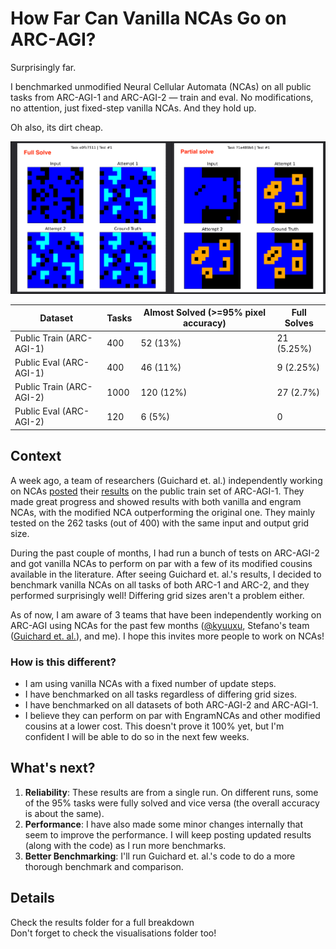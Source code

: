 # How Far Can Vanilla NCAs Go on ARC-AGI?
Surprisingly far.

I benchmarked unmodified Neural Cellular Automata (NCAs) on all public tasks from ARC-AGI-1 and ARC-AGI-2 — train and eval. No modifications, no attention, just fixed-step vanilla NCAs.  And they hold up.

Oh also, its dirt cheap.

![Examples of NCAs partially and fully solving tasks](visualisations/example.png)

| Dataset | Tasks | Almost Solved (>=95% pixel accuracy) | Full Solves | 
|---------|-------------|---------------|---------------|
| Public Train (ARC-AGI-1) | 400 | 52 (13%) | 21 (5.25%) |
| Public Eval (ARC-AGI-1) | 400 | 46 (11%) | 9 (2.25%) |
| Public Train (ARC-AGI-2) | 1000 | 120 (12%) | 27 (2.7%) |
| Public Eval (ARC-AGI-2) | 120 | 6 (5%) | 0 |


## Context
A week ago, a team of researchers (Guichard et. al.) independently working on NCAs [posted](https://etimush.github.io/ARC_NCA/) their [results](https://arxiv.org/abs/2505.08778) on the public train set of ARC-AGI-1. They made great progress and showed results with both vanilla and engram NCAs, with the modified NCA outperforming the original one. They mainly tested on the 262 tasks (out of 400) with the same input and output grid size.

During the past couple of months, I had run a bunch of tests on ARC-AGI-2 and got vanilla NCAs to perform on par with a few of its modified cousins available in the literature. After seeing Guichard et. al.'s results, I decided to benchmark vanilla NCAs on all tasks of both ARC-1 and ARC-2, and they performed surprisingly well! Differing grid sizes aren't a problem either.

As of now, I am aware of 3 teams that have been independently working on ARC-AGI using NCAs for the past few months ([@kyuuxu](https://x.com/xuukyu/status/1894302541216686445), Stefano's team ([Guichard et. al.](https://arxiv.org/abs/2505.08778)), and me). I hope this invites more people to work on NCAs!

### How is this different?
- I am using vanilla NCAs with a fixed number of update steps.  
- I have benchmarked on all tasks regardless of differing grid sizes.
- I have benchmarked on all datasets of both ARC-AGI-2 and ARC-AGI-1.
- I believe they can perform on par with EngramNCAs and other modified cousins at a lower cost.  This doesn't prove it 100% yet, but I'm confident I will be able to do so in the next few weeks.

## What's next?
1) **Reliability**: These results are from a single run. On different runs, some of the 95% tasks were fully solved and vice versa (the overall accuracy is about the same).  
2) **Performance**: I have also made some minor changes internally that seem to improve the performance. I will keep posting updated results (along with the code) as I run more benchmarks.  
3) **Better Benchmarking**: I'll run Guichard et. al.'s code to do a more thorough benchmark and comparison.

## Details
Check the results folder for a full breakdown  
Don't forget to check the visualisations folder too!
